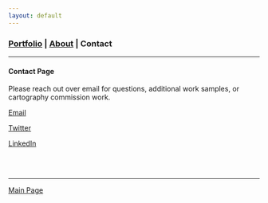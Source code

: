 ```yaml
---
layout: default
---
```

<title>Glenn Ingram Cartography</title>

### [Portfolio](./index.md) | [About](./about.md) | Contact
 <hr> 
 
#### Contact Page

Please reach out over email for questions, additional work samples, or cartography commission work.

[Email](mailto:gi.ingram001@gmail.com)

[Twitter](https://twitter.com/_glenningram)

[LinkedIn](https://www.linkedin.com/in/glenn-ingram/)

<br>
<br>


 <hr> 


[Main Page](./)
